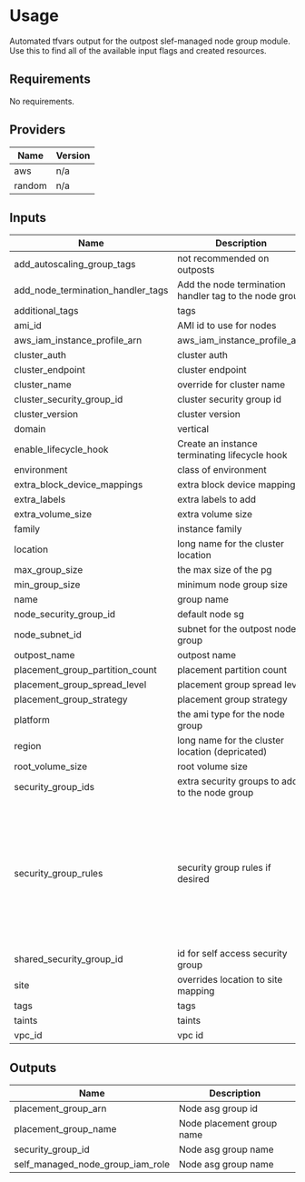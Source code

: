# Usage

Automated tfvars output for the outpost slef-managed node group module. Use this to find all of the available input flags and created resources.

<!--- BEGIN_TF_DOCS --->
## Requirements

No requirements.

## Providers

| Name | Version |
|------|---------|
| aws | n/a |
| random | n/a |

## Inputs

| Name | Description | Type | Default | Required |
|------|-------------|------|---------|:--------:|
| add\_autoscaling\_group\_tags | not recommended on outposts | `bool` | `false` | no |
| add\_node\_termination\_handler\_tags | Add the node termination handler tag to the node group | `bool` | `true` | no |
| additional\_tags | tags | `map(any)` | `{}` | no |
| ami\_id | AMI id to use for nodes | `string` | `""` | no |
| aws\_iam\_instance\_profile\_arn | aws\_iam\_instance\_profile\_arn | `string` | n/a | yes |
| cluster\_auth | cluster auth | `string` | `""` | no |
| cluster\_endpoint | cluster endpoint | `string` | `""` | no |
| cluster\_name | override for cluster name | `string` | `""` | no |
| cluster\_security\_group\_id | cluster security group id | `string` | n/a | yes |
| cluster\_version | cluster version | `string` | `""` | no |
| domain | vertical | `string` | n/a | yes |
| enable\_lifecycle\_hook | Create an instance terminating lifecycle hook | `bool` | `true` | no |
| environment | class of environment | `string` | n/a | yes |
| extra\_block\_device\_mappings | extra block device mappings | `map(any)` | `{}` | no |
| extra\_labels | extra labels to add | `map(any)` | `{}` | no |
| extra\_volume\_size | extra volume size | `number` | `30` | no |
| family | instance family | `string` | `"m5.xlarge"` | no |
| location | long name for the cluster location | `string` | `""` | no |
| max\_group\_size | the max size of the pg | `number` | `3` | no |
| min\_group\_size | minimum node group size | `number` | `3` | no |
| name | group name | `string` | n/a | yes |
| node\_security\_group\_id | default node sg | `string` | n/a | yes |
| node\_subnet\_id | subnet for the outpost node group | `string` | n/a | yes |
| outpost\_name | outpost name | `string` | n/a | yes |
| placement\_group\_partition\_count | placement partition count | `number` | `3` | no |
| placement\_group\_spread\_level | placement group spread level | `string` | `"host"` | no |
| placement\_group\_strategy | placement group strategy | `string` | `"spread"` | no |
| platform | the ami type for the node group | `string` | `"bottlerocket"` | no |
| region | long name for the cluster location (depricated) | `string` | `""` | no |
| root\_volume\_size | root volume size | `number` | `20` | no |
| security\_group\_ids | extra security groups to add to the node group | `list(string)` | `[]` | no |
| security\_group\_rules | security group rules if desired | <pre>map(object({<br>    description                   = string<br>    protocol                      = string<br>    from_port                     = number<br>    to_port                       = number<br>    type                          = string<br>    cidr_blocks                   = optional(list(string))<br>    security_group                = optional(string)<br>    source_cloudfront_prefix_list = optional(bool)<br>    prefix_list_id                = optional(string)<br>  }))</pre> | `{}` | no |
| shared\_security\_group\_id | id for self access security group | `string` | `""` | no |
| site | overrides location to site mapping | `string` | `""` | no |
| tags | tags | `map(any)` | n/a | yes |
| taints | taints | `map(any)` | `{}` | no |
| vpc\_id | vpc id | `string` | n/a | yes |

## Outputs

| Name | Description |
|------|-------------|
| placement\_group\_arn | Node asg group id |
| placement\_group\_name | Node placement group name |
| security\_group\_id | Node asg group name |
| self\_managed\_node\_group\_iam\_role | Node asg group name |

<!--- END_TF_DOCS --->
